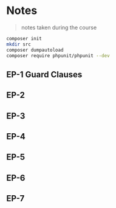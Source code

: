 # Notes

> notes taken during the course

<!-- https://gitignore.io -->
<!-- https://github.com/github/gitignore -->

```sh
composer init
mkdir src
composer dumpautoload
composer require phpunit/phpunit --dev
```

## EP-1 Guard Clauses
## EP-2

## EP-3

## EP-4

## EP-5

## EP-6

## EP-7

